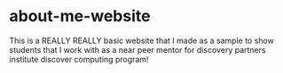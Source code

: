 # about-me-website
This is a REALLY REALLY basic website that I made as a sample to show students that I work with as a near peer mentor for discovery partners institute discover computing program!
